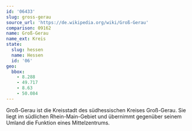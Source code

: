 ```yaml
---
id: '06433'
slug: gross-gerau
source_url: 'https://de.wikipedia.org/wiki/Groß-Gerau'
comparison: 09162
name: Groß-Gerau
name_ext: Kreis
state:
  slug: hessen
  name: Hessen
  id: '06'
geo:
  bbox:
    - 8.288
    - 49.717
    - 8.63
    - 50.084
---
```


Groß-Gerau ist die Kreisstadt des südhessischen Kreises Groß-Gerau. Sie liegt im südlichen Rhein-Main-Gebiet und übernimmt gegenüber seinem Umland die Funktion eines Mittelzentrums.

